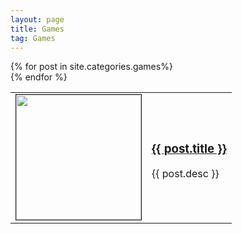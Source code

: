 ```yaml
---
layout: page
title: Games
tag: Games
---
```


<div class="games">
		<table>
		{% for post in site.categories.games%}
		<div class="tableitem">
			<tr>
				<td style="Width: 200px">
					<a href="{{ post.url }}">
						<img src="{{ post.image }}" height="200px" width="200px" border="1px"/>
					</a>
				</td>
				<td>
					<a class="list" href="{{ post.url }}">
						<h3>{{ post.title }}</h3>
					</a>
					<p>
						{{ post.desc }}
					</p>
				</td>
			</tr>
			</div>
		{% endfor %}
	</table>
</div>
